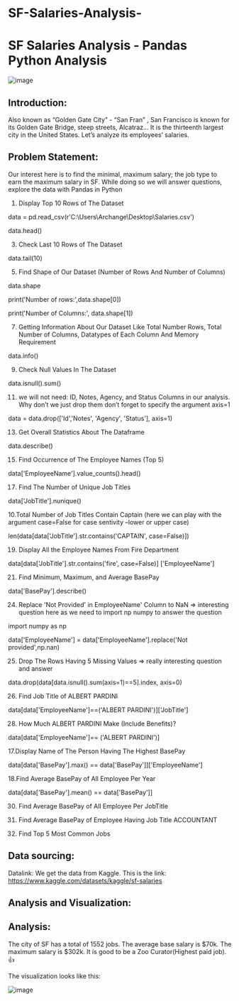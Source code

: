 # SF-Salaries-Analysis-
# SF Salaries Analysis - Pandas Python Analysis

![image](https://github.com/mtchagoue/Retail-data-analysis/assets/115325778/44af86d5-0277-4063-91d4-f33c1192c8b2)

## **Introduction:**
Also known as “Golden Gate City” -  “San Fran” , San Francisco is known for its Golden Gate Bridge, steep streets, Alcatraz… It is the thirteenth largest city in the United States. Let’s analyze its employees’ salaries.

## **Problem Statement:**
Our interest here is to find the minimal, maximum salary; the job type to earn the maximum salary in SF. While doing so we will answer questions, explore the data with Pandas in Python
1.  Display Top 10 Rows of The Dataset

data = pd.read_csv(r'C:\Users\Archange\Desktop\Salaries.csv')

data.head()

3. Check Last 10 Rows of The Dataset

data.tail(10)

5. Find Shape of Our Dataset (Number of Rows And Number of Columns)

data.shape

print('Number of rows:',data.shape[0])

print('Number of Columns:', data.shape[1])

7.  Getting Information About Our Dataset Like Total Number Rows, Total Number of Columns, Datatypes of Each Column And Memory Requirement

data.info()

9. Check Null Values In The Dataset

data.isnull().sum()

11. we will not need: ID, Notes, Agency, and Status Columns in our analysis. Why don’t we just drop them don’t forget to specify the  argument axis=1

data = data.drop(['Id','Notes', 'Agency', 'Status'], axis=1)  

13. Get Overall Statistics About The Dataframe

data.describe()

15. Find Occurrence of The Employee Names  (Top 5)

data['EmployeeName'].value_counts().head()

17. Find The Number of Unique Job Titles

data['JobTitle'].nunique()

10.Total Number of Job Titles Contain Captain (here we can play with the argument  case=False for case sentivity –lower or upper case)

len(data[data['JobTitle'].str.contains('CAPTAIN', case=False)])

19. Display All the Employee Names From Fire Department

data[data['JobTitle'].str.contains('fire', case=False)] ['EmployeeName']

21. Find Minimum, Maximum, and Average BasePay

data['BasePay'].describe()

24. Replace 'Not Provided' in EmployeeName' Column to NaN => interesting question here as we need to import np numpy to answer the question

import numpy as np

data['EmployeeName'] = data['EmployeeName'].replace('Not provided',np.nan) 

25. Drop The Rows Having 5 Missing Values => really interesting question and answer

data.drop(data[data.isnull().sum(axis=1)==5].index, axis=0)

26. Find Job Title of ALBERT PARDINI

data[data['EmployeeName']==('ALBERT PARDINI')]['JobTitle']

28. How Much ALBERT PARDINI Make (Include Benefits)?

data[data['EmployeeName']== ('ALBERT PARDINI')] 

17.Display Name of The Person Having The Highest BasePay

data[data['BasePay'].max() == data['BasePay']]['EmployeeName']

18.Find Average BasePay of All Employee Per Year

data[data['BasePay'].mean() == data['BasePay']]

30. Find Average BasePay of All Employee Per JobTitle
    
32. Find Average BasePay of Employee Having Job Title ACCOUNTANT  
33. Find Top 5 Most Common Jobs
## **Data sourcing:**
Datalink: We get the data from Kaggle. This is the link: https://www.kaggle.com/datasets/kaggle/sf-salaries


## Analysis and Visualization:
## Analysis:
The city of SF has a total of 1552 jobs. The average base salary is $70k. 
The maximum salary is $302k. It is good to be a Zoo Curator(Highest paid job). 👍

The visualization looks like this:

![image](https://github.com/mtchagoue/Retail-data-analysis/assets/115325778/f03c005e-8921-4633-beb2-513aeface325)

